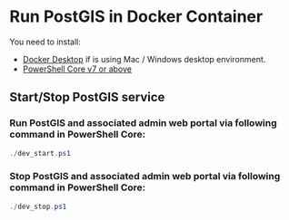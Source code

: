 # Run PostGIS in Docker Container

You need to install:

* [Docker Desktop](https://www.docker.com/products/docker-desktop) if is using Mac / Windows desktop environment.
* [PowerShell Core v7 or above](https://github.com/PowerShell/PowerShell)

## Start/Stop PostGIS service

### Run PostGIS and associated admin web portal via following command in PowerShell Core:

```PowerShell
./dev_start.ps1
```

### Stop PostGIS and associated admin web portal via following command in PowerShell Core:

```PowerShell
./dev_stop.ps1
```
